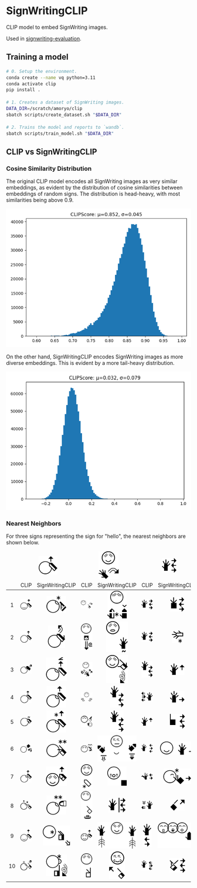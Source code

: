 # SignWritingCLIP

CLIP model to embed SignWriting images.

Used in [signwriting-evaluation](https://github.com/sign-language-processing/signwriting-evaluation).

## Training a model

```bash
# 0. Setup the environment.
conda create --name vq python=3.11
conda activate clip
pip install .

# 1. Creates a dataset of SignWriting images.
DATA_DIR=/scratch/amoryo/clip
sbatch scripts/create_dataset.sh "$DATA_DIR"

# 2. Trains the model and reports to `wandb`.
sbatch scripts/train_model.sh "$DATA_DIR"
```

## CLIP vs SignWritingCLIP

### Cosine Similarity Distribution

The original CLIP model encodes all SignWriting images as very similar embeddings,
as evident by the distribution of cosine similarities between embeddings of random signs.
The distribution is head-heavy, with most similarities being above 0.9.

![cosine similarity distribution for CLIP](assets/distribution/CLIP.png)

On the other hand, SignWritingCLIP encodes SignWriting images as more diverse embeddings.
This is evident by a more tail-heavy distribution.

![cosine similarity distribution for SignWritingCLIP](assets/distribution/SignWritingCLIP.png)

### Nearest Neighbors

For three signs representing the sign for "hello", the nearest neighbors are shown below.

<table style="text-align: center">
<thead>
<tr><td></td><td colspan='2'><img src='assets/matches/M533x518S2ff00482x483S15a11510x487S26500508x469/ref.png' /></td><td colspan='2'><img src='assets/matches/M528x557S14c21473x531S2890a499x527S30a00482x482S33e00482x482/ref.png' /></td><td colspan='2'><img src='assets/matches/M520x520S14c20480x484S27106505x480/ref.png' /></td></tr>
<tr><td></td><td>CLIP</td><td>SignWritingCLIP</td><td>CLIP</td><td>SignWritingCLIP</td><td>CLIP</td><td>SignWritingCLIP</td></tr>
</thead>
<tbody>
<tr><td>1</td><td><img src='assets/matches/M533x518S2ff00482x483S15a11510x487S26500508x469/CLIP/0.png' /></td><td><img src='assets/matches/M533x518S2ff00482x483S15a11510x487S26500508x469/SignWritingCLIP/0.png' /></td><td><img src='assets/matches/M528x557S14c21473x531S2890a499x527S30a00482x482S33e00482x482/CLIP/0.png' /></td><td><img src='assets/matches/M528x557S14c21473x531S2890a499x527S30a00482x482S33e00482x482/SignWritingCLIP/0.png' /></td><td><img src='assets/matches/M520x520S14c20480x484S27106505x480/CLIP/0.png' /></td><td><img src='assets/matches/M520x520S14c20480x484S27106505x480/SignWritingCLIP/0.png' /></td></tr>
<tr><td>2</td><td><img src='assets/matches/M533x518S2ff00482x483S15a11510x487S26500508x469/CLIP/1.png' /></td><td><img src='assets/matches/M533x518S2ff00482x483S15a11510x487S26500508x469/SignWritingCLIP/1.png' /></td><td><img src='assets/matches/M528x557S14c21473x531S2890a499x527S30a00482x482S33e00482x482/CLIP/1.png' /></td><td><img src='assets/matches/M528x557S14c21473x531S2890a499x527S30a00482x482S33e00482x482/SignWritingCLIP/1.png' /></td><td><img src='assets/matches/M520x520S14c20480x484S27106505x480/CLIP/1.png' /></td><td><img src='assets/matches/M520x520S14c20480x484S27106505x480/SignWritingCLIP/1.png' /></td></tr>
<tr><td>3</td><td><img src='assets/matches/M533x518S2ff00482x483S15a11510x487S26500508x469/CLIP/2.png' /></td><td><img src='assets/matches/M533x518S2ff00482x483S15a11510x487S26500508x469/SignWritingCLIP/2.png' /></td><td><img src='assets/matches/M528x557S14c21473x531S2890a499x527S30a00482x482S33e00482x482/CLIP/2.png' /></td><td><img src='assets/matches/M528x557S14c21473x531S2890a499x527S30a00482x482S33e00482x482/SignWritingCLIP/2.png' /></td><td><img src='assets/matches/M520x520S14c20480x484S27106505x480/CLIP/2.png' /></td><td><img src='assets/matches/M520x520S14c20480x484S27106505x480/SignWritingCLIP/2.png' /></td></tr>
<tr><td>4</td><td><img src='assets/matches/M533x518S2ff00482x483S15a11510x487S26500508x469/CLIP/3.png' /></td><td><img src='assets/matches/M533x518S2ff00482x483S15a11510x487S26500508x469/SignWritingCLIP/3.png' /></td><td><img src='assets/matches/M528x557S14c21473x531S2890a499x527S30a00482x482S33e00482x482/CLIP/3.png' /></td><td><img src='assets/matches/M528x557S14c21473x531S2890a499x527S30a00482x482S33e00482x482/SignWritingCLIP/3.png' /></td><td><img src='assets/matches/M520x520S14c20480x484S27106505x480/CLIP/3.png' /></td><td><img src='assets/matches/M520x520S14c20480x484S27106505x480/SignWritingCLIP/3.png' /></td></tr>
<tr><td>5</td><td><img src='assets/matches/M533x518S2ff00482x483S15a11510x487S26500508x469/CLIP/4.png' /></td><td><img src='assets/matches/M533x518S2ff00482x483S15a11510x487S26500508x469/SignWritingCLIP/4.png' /></td><td><img src='assets/matches/M528x557S14c21473x531S2890a499x527S30a00482x482S33e00482x482/CLIP/4.png' /></td><td><img src='assets/matches/M528x557S14c21473x531S2890a499x527S30a00482x482S33e00482x482/SignWritingCLIP/4.png' /></td><td><img src='assets/matches/M520x520S14c20480x484S27106505x480/CLIP/4.png' /></td><td><img src='assets/matches/M520x520S14c20480x484S27106505x480/SignWritingCLIP/4.png' /></td></tr>
<tr><td>6</td><td><img src='assets/matches/M533x518S2ff00482x483S15a11510x487S26500508x469/CLIP/5.png' /></td><td><img src='assets/matches/M533x518S2ff00482x483S15a11510x487S26500508x469/SignWritingCLIP/5.png' /></td><td><img src='assets/matches/M528x557S14c21473x531S2890a499x527S30a00482x482S33e00482x482/CLIP/5.png' /></td><td><img src='assets/matches/M528x557S14c21473x531S2890a499x527S30a00482x482S33e00482x482/SignWritingCLIP/5.png' /></td><td><img src='assets/matches/M520x520S14c20480x484S27106505x480/CLIP/5.png' /></td><td><img src='assets/matches/M520x520S14c20480x484S27106505x480/SignWritingCLIP/5.png' /></td></tr>
<tr><td>7</td><td><img src='assets/matches/M533x518S2ff00482x483S15a11510x487S26500508x469/CLIP/6.png' /></td><td><img src='assets/matches/M533x518S2ff00482x483S15a11510x487S26500508x469/SignWritingCLIP/6.png' /></td><td><img src='assets/matches/M528x557S14c21473x531S2890a499x527S30a00482x482S33e00482x482/CLIP/6.png' /></td><td><img src='assets/matches/M528x557S14c21473x531S2890a499x527S30a00482x482S33e00482x482/SignWritingCLIP/6.png' /></td><td><img src='assets/matches/M520x520S14c20480x484S27106505x480/CLIP/6.png' /></td><td><img src='assets/matches/M520x520S14c20480x484S27106505x480/SignWritingCLIP/6.png' /></td></tr>
<tr><td>8</td><td><img src='assets/matches/M533x518S2ff00482x483S15a11510x487S26500508x469/CLIP/7.png' /></td><td><img src='assets/matches/M533x518S2ff00482x483S15a11510x487S26500508x469/SignWritingCLIP/7.png' /></td><td><img src='assets/matches/M528x557S14c21473x531S2890a499x527S30a00482x482S33e00482x482/CLIP/7.png' /></td><td><img src='assets/matches/M528x557S14c21473x531S2890a499x527S30a00482x482S33e00482x482/SignWritingCLIP/7.png' /></td><td><img src='assets/matches/M520x520S14c20480x484S27106505x480/CLIP/7.png' /></td><td><img src='assets/matches/M520x520S14c20480x484S27106505x480/SignWritingCLIP/7.png' /></td></tr>
<tr><td>9</td><td><img src='assets/matches/M533x518S2ff00482x483S15a11510x487S26500508x469/CLIP/8.png' /></td><td><img src='assets/matches/M533x518S2ff00482x483S15a11510x487S26500508x469/SignWritingCLIP/8.png' /></td><td><img src='assets/matches/M528x557S14c21473x531S2890a499x527S30a00482x482S33e00482x482/CLIP/8.png' /></td><td><img src='assets/matches/M528x557S14c21473x531S2890a499x527S30a00482x482S33e00482x482/SignWritingCLIP/8.png' /></td><td><img src='assets/matches/M520x520S14c20480x484S27106505x480/CLIP/8.png' /></td><td><img src='assets/matches/M520x520S14c20480x484S27106505x480/SignWritingCLIP/8.png' /></td></tr>
<tr><td>10</td><td><img src='assets/matches/M533x518S2ff00482x483S15a11510x487S26500508x469/CLIP/9.png' /></td><td><img src='assets/matches/M533x518S2ff00482x483S15a11510x487S26500508x469/SignWritingCLIP/9.png' /></td><td><img src='assets/matches/M528x557S14c21473x531S2890a499x527S30a00482x482S33e00482x482/CLIP/9.png' /></td><td><img src='assets/matches/M528x557S14c21473x531S2890a499x527S30a00482x482S33e00482x482/SignWritingCLIP/9.png' /></td><td><img src='assets/matches/M520x520S14c20480x484S27106505x480/CLIP/9.png' /></td><td><img src='assets/matches/M520x520S14c20480x484S27106505x480/SignWritingCLIP/9.png' /></td></tr>
</tbody>
</table>